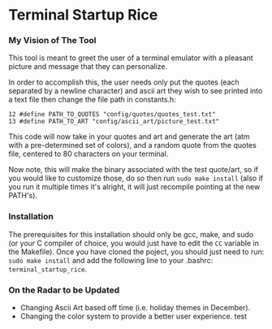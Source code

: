 # Terminal Startup Rice
### My Vision of The Tool
This tool is meant to greet the user of a terminal emulator with a pleasant picture and message that they can personalize.

In order to accomplish this, the user needs only put the quotes (each separated by a newline character) and ascii art they wish to see printed into a text file then change the file path in constants.h:
```
12 #define PATH_TO_QUOTES "config/quotes/quotes_test.txt"
13 #define PATH_TO_ART "config/ascii_art/picture_test.txt"
```
This code will now take in your quotes and art and generate the art (atm with a pre-determined set of colors), and a random quote from the quotes file, centered to 80 characters on your terminal.

Now note, this will make the binary associated with the test quote/art, so if you would like to customize those, do so then run `sudo make install` (also if you run it multiple times it's alright, it will just recompile pointing at the new PATH's).

### Installation
The prerequisites for this installation should only be gcc, make, and sudo (or your C compiler of choice, you would just have to edit the `CC` variable in the Makefile).  Once you have cloned the poject, you should just need to run: `sudo make install` and add the following line to your .bashrc: `terminal_startup_rice`.

### On the Radar to be Updated
- Changing Ascii Art based off time (i.e. holiday themes in December).
- Changing the color system to provide a better user experience.
test
